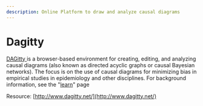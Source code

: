 ```yaml
---
description: Online Platform to draw and analyze causal diagrams
---
```


# Dagitty

 [DAGitty ](http://www.dagitty.net/)is a browser-based environment for creating, editing, and analyzing causal diagrams \(also known as directed acyclic graphs or causal Bayesian networks\). The focus is on the use of causal diagrams for minimizing bias in empirical studies in epidemiology and other disciplines. For background information, see the "[learn](http://www.dagitty.net/learn/index.html)" page



Resource: [http://www.dagitty.net/](http://www.dagitty.net/)

